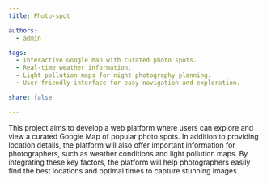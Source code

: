 ```yaml
---
title: Photo-spot

authors:
  - admin

tags:
  - Interactive Google Map with curated photo spots.
  - Real-time weather information.
  - Light pollution maps for night photography planning.
  - User-friendly interface for easy navigation and exploration.

share: false

---
```


This project aims to develop a web platform where users can explore and view a curated Google Map of popular photo spots. In addition to providing location details, the platform will also offer important information for photographers, such as weather conditions and light pollution maps. By integrating these key factors, the platform will help photographers easily find the best locations and optimal times to capture stunning images.

<!--more-->
